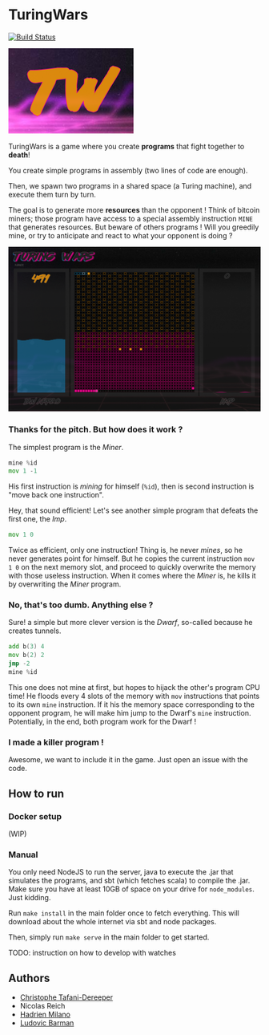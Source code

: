 # TuringWars

[![Build Status](https://travis-ci.org/turingwars/turingwars.svg?branch=master)](https://travis-ci.org/turingwars/turingwars)

![TuringWars](/resources/logos/turingwars.png)

TuringWars is a game where you create **programs** that fight together to **death**!

You create simple programs in assembly (two lines of code are enough).

Then, we spawn two programs in a shared space (a Turing machine), and execute them turn by turn.

The goal is to generate more **resources** than the opponent ! Think of bitcoin miners; those program have access to a special assembly instruction `MINE` that generates resources. But beware of others programs ! Will you greedily mine, or try to anticipate and react to what your opponent is doing ?

![TuringWars](/resources/screenshots/ingame.png)

### Thanks for the pitch. But how does it work ?

The simplest program is the *Miner*.
```asm
mine %id
mov 1 -1
```
His first instruction is *mining* for himself (`%id`), then is second instruction is "move back one instruction".

Hey, that sound efficient! Let's see another simple program that defeats the first one, the *Imp*.
```asm
mov 1 0
```
Twice as efficient, only one instruction! Thing is, he never *mines*, so he never generates point for himself. But he copies the current instruction `mov 1 0` on the next memory slot, and proceed to quickly overwrite the memory with those useless instruction. When it comes where the *Miner* is, he kills it by overwriting the *Miner* program.

### No, that's too dumb. Anything else ?

Sure! a simple but more clever version is the *Dwarf*, so-called because he creates tunnels.
```asm
add b(3) 4
mov b(2) 2
jmp -2
mine %id
```
This one does not mine at first, but hopes to hijack the other's program CPU time! He floods every 4 slots of the memory with `mov` instructions that points to its own `mine` instruction. If it his the memory space corresponding to the opponent program, he will make him jump to the Dwarf's `mine` instruction. Potentially, in the end, both program work for the Dwarf ! 

### I made a killer program !

Awesome, we want to include it in the game. Just open an issue with the code.

## How to run

### Docker setup

(WIP)

### Manual

You only need NodeJS to run the server, java to execute the .jar that simulates the programs, and sbt (which fetches scala) to compile the .jar. Make sure you have at least 10GB of space on your drive for `node_modules`. Just kidding.

Run `make install` in the main folder once to fetch everything. This will download about the whole internet via sbt and node packages.

Then, simply run `make serve` in the main folder to get started.

TODO: instruction on how to develop with watches

## Authors

- [Christophe Tafani-Dereeper](https://christophetd.fr)
- Nicolas Reich
- [Hadrien Milano](https://hmil.fr)
- [Ludovic Barman](https://lbarman.ch)
